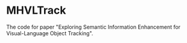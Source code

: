 # MHVLTrack
The code for paper "Exploring  Semantic Information Enhancement for Visual-Language Object Tracking".

